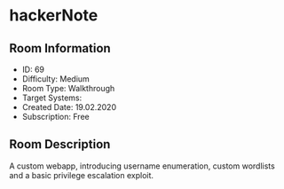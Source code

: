 ﻿# hackerNote

## Room Information
- ID: 69
- Difficulty: Medium
- Room Type: Walkthrough
- Target Systems: 
- Created Date: 19.02.2020
- Subscription: Free

## Room Description
A custom webapp, introducing username enumeration, custom wordlists and a basic privilege escalation exploit.
